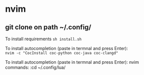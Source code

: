 # nvim

## git clone on path ~/.config/

To install requirements
<code>sh install.sh</code>

To install autocompletion (paste in termnal and press Enter):
<code> nvim -c "CocInstall coc-python coc-java coc-clangd" </code>



To install autocompletion (paste in termnal and press Enter):
nvim 
commands:
:cd ~/.config/lua/
